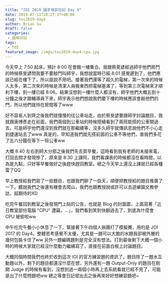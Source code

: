 ```yaml
---
title: "IOI 2019 國手培訓日記 Day 4"
date: 2019-07-11T20:27:37+08:00
slug: toi2019-day4
author: Brian Su
draft: false
categories:
 - 國培日記
tags:
 - TOI
featured_image: /imgs/toi2019-day4-cpu.jpg
---
```


今天早上 7:50 起床，預計 8:00 在會館一樓集合。我跟蔡旻諺經過師宇他們房門的時候蔡旻諺問我要不要敲門叫師宇，我想說當時已經 8:01 感覺遲到了，他們應該已經在樓下了，所以就說不用吧。接著我們還等了超久的電梯，第一次來的時候人太多，第二次來的時候是清潔人員搬東西把電梯塞滿了，等到第三次電梯來才順利下樓，到一樓已經 8:06。結果沒想到一樓什麼人都沒有，師宇他們大概五到十分鐘之後才跟輔導員下來，師宇表示他們想說我們要下樓的時候應該會敲他們的門，所以他們就待在房間等了www

好不容易人到齊之後我們就慢慢的往公車站走，由於蔡旻諺要跟師宇討論題目，我就跟唐博彥走在前面，我們兩個到公車站的時候陸續看到了兩班能搭的公車開過去，可是師宇他們還沒到我們就在那繼續等，沒多久師宇就傳訊息說他們不小心走到捷運站去了www 真是的，早知道我們就先搭前面的公車不等他們，害我們多花了五六分鐘在等下一班公車ww 

大概 8:40 左右到師大分部之後我們先去買早餐，這時看到我有老師的未接來電，打回去問才發現慘了，原來是 8:30 上課阿，我們看課表的時候都沒在看時間，以為是九點，只好等早餐做好之後趕快趕回教室。總之今天早上還沒上課就已經各種雷了QQ

早上教授給我們寫了一些題目，也跟我們聊了一些天，順便把教授給的題目推廣了一下。聽說我們之後還有機會去爬山，我們也跟教授說或許可以去遊樂園文教參訪，超期待的XD

吃完午餐回到教室之後發現門上貼的公告，也就是 Blog 的封面圖，上面寫著「近日教室部份電腦 "CPU" 遭竊，...」，我們看到笑到快翻過去了，到底為什麼會 CPU 被偷啦ww

中午吃完午餐小小休息了一下，緊接著下午四個人揪團打了模擬賽，用的是 JOI 2017 的 Day4。整體思考感覺不太優，尤其是一題可以大膽的水題我卻被外層的幾何包裝卡住了ww 另外一題編碼題則是完全沒有想法。打到最後剩下大概一個小時的時候大家就已經沒什麼動力繼續寫了，直接在前面白板上討論題目。

大概同個時間我們也終於收到這次 IOI 的官方練習題的資訊了，題目除了一題水互動題以外，剩下的題目都還沒什麼在想，另外還有一題 Output-Only 的題目在剛開 Judge 的時候有看到，沒想到過一兩個小時再上去系統看就已經不見了，可能是出了什麼問題吧ww 總之等會日記發出去之後再來好好想練習題吧~